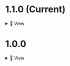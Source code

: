 # 1.1.0 (Current)
<details>
  <summary>📜 View </summary>
  - Fixed FOV display issues (thanks to **theflowey27**, **jooksdrip**)
  - FOV no longer changes in the console menu or outside the game (hopefully)
</details>  

# 1.0.0
<details>
  <summary>📜 View </summary>
  - Mod uploaded to thunderstore
</details>  

